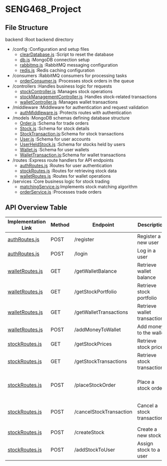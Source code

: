 # SENG468_Project

## File Structure

backend :Root backend directory

- /config :Configuration and setup files
  - [clearDatabase.js](./backend/config/clearDatabase.js)      :Script to reset the database
  - [db.js](./backend/config/db.js)                            :MongoDB connection setup
  - [rabbitmq.js](./backend/config/rabbitmq.js)                :RabbitMQ messaging configuration
  - [redis.js](./backend/config/redis.js)                      :Redis caching configuration
- /consumers :RabbitMQ consumers for processing tasks
  - [orderConsumer.js](./backend/consumers/orderConsumer.js)    :Processes stock orders in the queue
- /controllers :Handles business logic for requests
  - [stockController.js](./backend/controllers/stockController.js)        :Manages stock operations
  - [stockManagementController.js](./backend/controllers/stockManagementController.js)        :Handles stock-related transactions
  - [walletController.js](./backend/controllers/walletController.js)     :Manages wallet transactions
- /middleware :Middleware for authentication and request validation
  - [authMiddleware.js](./backend/middleware/authMiddleware.js) :Protects routes with authentication
- /models :MongoDB schemas defining database structure
  - [Order.js](./backend/models/Order.js)                      :Schema for trade orders
  - [Stock.js](./backend/models/Stock.js)                      :Schema for stock details
  - [StockTransaction.js](./backend/models/StockTransaction.js):Schema for stock transactions
  - [User.js](./backend/models/User.js)                        :Schema for user accounts
  - [UserHeldStock.js](./backend/models/UserHeldStock.js)      :Schema for stocks held by users
  - [Wallet.js](./backend/models/Wallet.js)                    :Schema for user wallets
  - [WalletTransaction.js](./backend/models/WalletTransaction.js):Schema for wallet transactions
- /routes :Express route handlers for API endpoints
  - [authRoutes.js](./backend/routes/authRoutes.js)            :Routes for user authentication
  - [stockRoutes.js](./backend/routes/stockRoutes.js)          :Routes for retrieving stock data
  - [walletRoutes.js](./backend/routes/walletRoutes.js)        :Routes for wallet operations
- /services :Core business logic for stock trading
  - [matchingService.js](./backend/services/matchingService.js):Implements stock matching algorithm
  - [orderService.js](./backend/services/orderService.js)      :Processes trade orders

## API Overview Table

| Implementation Link | Method | Endpoint                  | Description                      | Team Member | Service               |
|---------------------|--------|---------------------------|----------------------------------|-------------|-----------------------|
| [authRoutes.js](backend/routes/authRoutes.js) | POST   | /register                 | Register a new user             | Tarek       | Auth Service          |
| [authRoutes.js](backend/routes/authRoutes.js) | POST   | /login                    | Log in a user                   | Ian         | Auth Service          |
| [walletRoutes.js](backend/routes/walletRoutes.js) | GET    | /getWalletBalance         | Retrieve wallet balance         | Tarek       | User Management       |
| [walletRoutes.js](backend/routes/walletRoutes.js) | GET    | /getStockPortfolio        | Retrieve stock portfolio        | Ian         | User Management       |
| [walletRoutes.js](backend/routes/walletRoutes.js) | GET    | /getWalletTransactions    | Retrieve wallet transactions    | Dani        | Transaction           |
| [walletRoutes.js](backend/routes/walletRoutes.js) | POST   | /addMoneyToWallet         | Add money to the wallet         | Tarek       | User Management       |
| [stockRoutes.js](backend/routes/stockRoutes.js) | GET    | /getStockPrices                | Retrieve stock prices           | Gabe        | Matching Engine       |
| [stockRoutes.js](backend/routes/stockRoutes.js) | GET    | /getStockTransactions     | Retrieve stock transactions     | Dani        | Transaction           |
| [stockRoutes.js](backend/routes/stockRoutes.js) | POST   | /placeStockOrder               | Place a stock order             | Lucas & Gabe | Order Service + Matching Engine |
| [stockRoutes.js](backend/routes/stockRoutes.js) | POST   | /cancelStockTransaction        | Cancel a stock transaction      | Lucas       | Order Service + Matching Engine |
| [stockRoutes.js](backend/routes/stockRoutes.js) | POST   | /createStock                   | Create a new stock              | Ian         | User Management       |
| [stockRoutes.js](backend/routes/stockRoutes.js) | POST   | /addStockToUser                | Assign stock to a user          | Ian         | User Management       |
